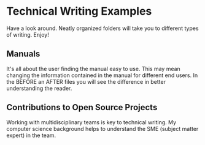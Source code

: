 # Technical Writing Examples
Have a look around. Neatly organized folders will take you to different types of writing. Enjoy!

## Manuals
It's all about the user finding the manual easy to use. This may mean changing the information contained
in the manual for different end users. In the BEFORE an AFTER files you will see the difference in better understanding the reader. 

## Contributions to Open Source Projects
Working with multidisciplinary teams is key to technical writing. My computer science background helps to understand the SME (subject matter expert) in the team. 

